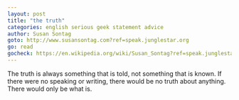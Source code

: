 ```yaml
---
layout: post
title: "the truth"
categories: english serious geek statement advice
author: Susan Sontag
goto: http://www.susansontag.com?ref=speak.junglestar.org
go: read
gocheck: https://en.wikipedia.org/wiki/Susan_Sontag?ref=speak.junglestar.org
---
```

The truth is always something that is told, not something that is known. If there were no speaking or writing, there would be no truth about anything. There would only be what is.
